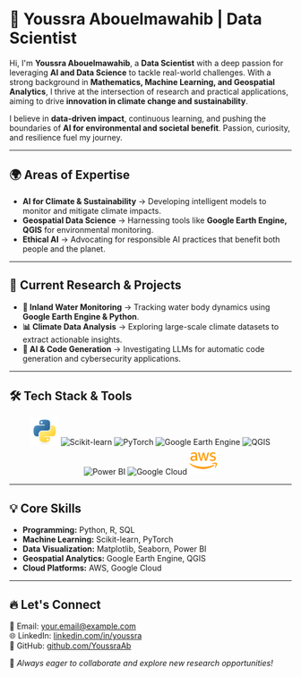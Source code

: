 # 🚀 Youssra Abouelmawahib | Data Scientist

Hi, I'm **Youssra Abouelmawahib**, a **Data Scientist** with a deep passion for leveraging **AI and Data Science** to tackle real-world challenges. With a strong background in **Mathematics, Machine Learning, and Geospatial Analytics**, I thrive at the intersection of research and practical applications, aiming to drive **innovation in climate change and sustainability**.

I believe in **data-driven impact**, continuous learning, and pushing the boundaries of **AI for environmental and societal benefit**. Passion, curiosity, and resilience fuel my journey.

---

## 🌍 Areas of Expertise
- **AI for Climate & Sustainability** → Developing intelligent models to monitor and mitigate climate impacts.
- **Geospatial Data Science** → Harnessing tools like **Google Earth Engine, QGIS** for environmental monitoring.
- **Ethical AI** → Advocating for responsible AI practices that benefit both people and the planet.

---

## 🔬 Current Research & Projects
- **🌊 Inland Water Monitoring** → Tracking water body dynamics using **Google Earth Engine & Python**.
- **📊 Climate Data Analysis** → Exploring large-scale climate datasets to extract actionable insights.
- **🤖 AI & Code Generation** → Investigating LLMs for automatic code generation and cybersecurity applications.

---

## 🛠️ Tech Stack & Tools

<p align="center">
  <img src="https://raw.githubusercontent.com/devicons/devicon/master/icons/python/python-original.svg" alt="Python" width="50" height="50"/>
  <img src="https://upload.wikimedia.org/wikipedia/commons/0/05/Scikit_learn_logo_small.svg" alt="Scikit-learn" width="50" height="50"/>
  <img src="https://upload.wikimedia.org/wikipedia/commons/1/10/PyTorch_logo_icon.svg" alt="PyTorch" width="50" height="50"/>
  <img src="https://b.thumbs.redditmedia.com/X9PQAO7ZF1oj5ZxFmgWBFHP-xzqHlRJoUxnzBno2jcA.png" alt="Google Earth Engine" width="50" height="50"/>
  <img src="https://www.qgis.org/img/logosign.svg" alt="QGIS" width="50" height="50"/>
  <img src="https://upload.wikimedia.org/wikipedia/commons/c/cf/New_Power_BI_Logo.svg" alt="Power BI" width="50" height="50"/>
  <img src="https://cdn.jsdelivr.net/gh/devicons/devicon/icons/googlecloud/googlecloud-original.svg" alt="Google Cloud" width="50" height="50"/>
  <img src="https://github.com/devicons/devicon/blob/master/icons/amazonwebservices/amazonwebservices-plain-wordmark.svg" alt="AWS" width="50" height="50"/>
</p>

---

## 💡 Core Skills
- **Programming:** Python, R, SQL
- **Machine Learning:** Scikit-learn, PyTorch
- **Data Visualization:** Matplotlib, Seaborn, Power BI
- **Geospatial Analytics:** Google Earth Engine, QGIS
- **Cloud Platforms:** AWS, Google Cloud

---

## 🔥 Let's Connect
📧 Email: [your.email@example.com](mailto:your.email@example.com)  
🌐 LinkedIn: [linkedin.com/in/youssra](https://linkedin.com/in/youssra)  
🔗 GitHub: [github.com/YoussraAb](https://github.com/YoussraAb)

🚀 *Always eager to collaborate and explore new research opportunities!*
